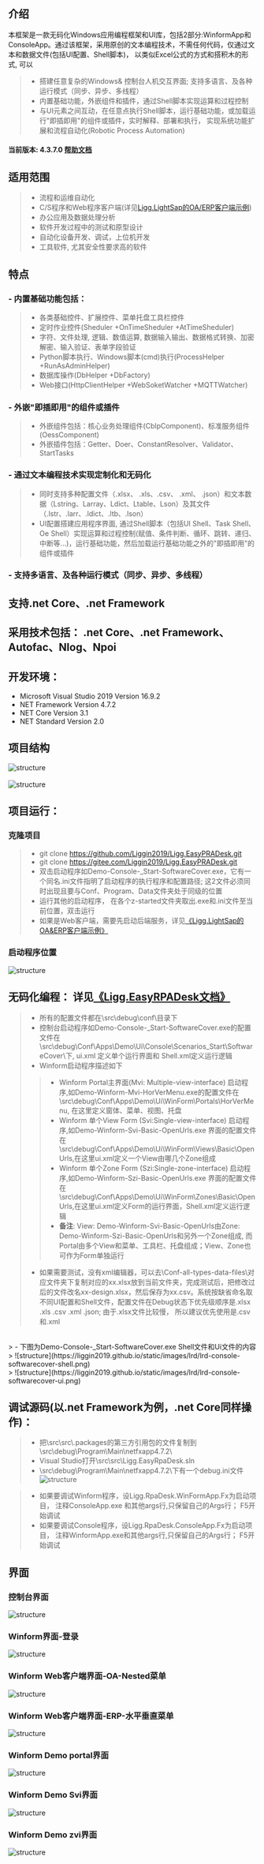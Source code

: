 ## 介绍
本框架是一款无码化Windows应用编程框架和UI库，包括2部分:WinformApp和ConsoleApp。通过该框架，采用原创的文本编程技术，不需任何代码，仅通过文本和数据文件(包括UI配置、Shell脚本)， 以类似Excel公式的方式和搭积木的形式, 可以

> - 搭建任意复杂的Windows& 控制台人机交互界面;  支持多语言、及各种运行模式（同步、异步、多线程）
> - 内置基础功能，外嵌组件和插件，通过Shell脚本实现运算和过程控制
> - 与UI元素之间互动，在任意点执行Shell脚本，运行基础功能，或加载运行"即插即用"的组件或插件，实时解释、部署和执行， 实现系统功能扩展和流程自动化(Robotic Process Automation)
#### 当前版本:  4.3.7.0   [帮助文档](https://liggin2019.github.io/docs/)
## 适用范围
> - 流程和运维自动化
> - C/S程序和Web程序客户端(详见[Ligg.LightSap的OA/ERP客户端示例](https://github.com/liggin2019/Ligg.LightSAP/))
> - 办公应用及数据处理分析
> - 软件开发过程中的测试和原型设计
> - 自动化设备开发、调试，上位机开发
> - 工具软件, 尤其安全性要求高的软件


## 特点
### - 内置基础功能包括：
> - 各类基础控件、扩展控件、菜单托盘工具栏控件
> - 定时作业控件(Sheduler +OnTimeSheduler +AtTimeSheduler)
> - 字符、文件处理, 逻辑、数值运算, 数据输入输出、数据格式转换、加密解密、输入验证、表单字段验证
> - Python脚本执行、Windows脚本(cmd)执行(ProcessHelper +RunAsAdminHelper)
> - 数据库操作(DbHelper +DbFactory)
> - Web接口(HttpClientHelper +WebSoketWatcher +MQTTWatcher)

### - 外嵌"即插即用"的组件或插件
> - 外嵌组件包括：核心业务处理组件(CblpComponent)、标准服务组件(OessComponent)
> - 外嵌插件包括：Getter、Doer、ConstantResolver、Validator、StartTasks

### - 通过文本编程技术实现定制化和无码化
> - 同时支持多种配置文件（.xlsx、 .xls、.csv、 .xml、 .json）和文本数据（Lstring、Larray、Ldict、Ltable、Lson）及其文件（.lstr、.larr、.ldict、.ltb、.lson）
> - UI配置搭建应用程序界面, 通过Shell脚本（包括UI Shell、Task Shell、Oe Shell）实现运算和过程控制(赋值、条件判断、循环、跳转、递归、中断等...)，运行基础功能，然后加载运行基础功能之外的"即插即用"的组件或插件
### - 支持多语言、及各种运行模式（同步、异步、多线程）
## 支持.net Core、.net Framework
## 采用技术包括： .net Core、.net Framework、Autofac、Nlog、Npoi

## 开发环境： 
- Microsoft Visual Studio 2019 Version 16.9.2
- NET Framework Version 4.7.2
- NET Core Version 3.1
- NET Standard Version 2.0

## 项目结构 
![structure](https://liggin2019.github.io/static/images/lrd/lrd-structure.png)</br>  
![structure](https://liggin2019.github.io/static/images/lrd/lrd-structure1.png)


## 项目运行：
### 克隆项目
> - git clone https://github.com/Liggin2019/Ligg.EasyPRADesk.git
> - git clone https://gitee.com/Liggin2019/Ligg.EasyPRADesk.git</br>
> - 双击启动程序如Demo-Console-_Start-SoftwareCover.exe，它有一个同名.ini文件指明了启动程序的执行程序和配置路径; 这2文件必须同时出现且要与Conf、Program、Data文件夹处于同级的位置
> - 运行其他的启动程序， 在各个z-started文件夹取出.exe和.ini文件至当前位置，双击运行
> - 如果是Web客户端，需要先启动后端服务，详见[《Ligg.LightSap的OA&ERP客户端示例》](https://github.com/liggin2019/Ligg.LightSAP)
### 启动程序位置</br>
![structure](https://liggin2019.github.io/static/images/lrd/lrd-dir.png)</br>


## 无码化编程： 详见[《Ligg.EasyRPADesk文档》](https://liggin2019.github.io/docs/)
> - 所有的配置文件都在\src\debug\conf\目录下
> - 控制台启动程序如Demo-Console-_Start-SoftwareCover.exe的配置文件在\src\debug\Conf\Apps\Demo\Ui\Console\Scenarios\_Start\SoftwareCover\下, ui.xml 定义单个运行界面和 Shell.xml定义运行逻辑
> - Winform启动程序描述如下
>> - Winform Portal主界面(Mvi: Multiple-view-interface) 启动程序,如Demo-Winform-Mvi-HorVerMenu.exe的配置文件在\src\debug\Conf\Apps\Demo\Ui\WinForm\Portals\HorVerMenu\, 在这里定义窗体、菜单、视图、托盘
>> - Winform 单个View Form (Svi:Single-view-interface) 启动程序,如Demo-Winform-Svi-Basic-OpenUrls.exe 界面的配置文件在\src\debug\Conf\Apps\Demo\Ui\WinForm\Views\Basic\OpenUrls,在这里ui.xml定义一个View由哪几个Zone组成
>> - Winform 单个Zone Form (Szi:Single-zone-interface) 启动程序,如Demo-Winform-Szi-Basic-OpenUrls.exe 界面的配置文件在\src\debug\Conf\Apps\Demo\Ui\WinForm\Zones\Basic\OpenUrls,在这里ui.xml定义Form的运行界面，Shell.xml定义运行逻辑 
>> - **备注**: View: Demo-Winform-Svi-Basic-OpenUrls由Zone: Demo-Winform-Szi-Basic-OpenUrls和另外一个Zone组成, 而Portal由多个View和菜单、工具栏、托盘组成；View、Zone也可作为Form单独运行
> - 如果需要测试，没有xml编辑器，可以去\Conf-all-types-data-files\对应文件夹下复制对应的xx.xlsx放到当前文件夹，完成测试后，把修改过后的文件改名xx-design.xlsx，然后保存为xx.csv。系统按缺省命名取不同UI配置和Shell文件，配置文件在Debug状态下优先级顺序是.xlsx .xls .csv .xml .json; 由于.xlsx文件比较慢， 所以建议优先使用是.csv和.xml
</br>
> - 下图为Demo-Console-_Start-SoftwareCover.exe Shell文件和Ui文件的内容
> ![structure](https://liggin2019.github.io/static/images/lrd/lrd-console-softwarecover-shell.png)</br>
> ![structure](https://liggin2019.github.io/static/images/lrd/lrd-console-softwarecover-ui.png)</br>


## 调试源码(以.net Framework为例，.net Core同样操作)： 
> - 把\src\src\\.packages的第三方引用包的文件复制到\src\debug\Program\Main\netfxapp4.7.2\
> - Visual Studio打开\src\src\Ligg.EasyRpaDesk.sln
> - \src\debug\Program\Main\netfxapp4.7.2\下有一个debug.ini文件
![structure](https://liggin2019.github.io/static/images/lrd/lrd-debug.ini.png)</br>

> - 如果要调试Winform程序，设Ligg.RpaDesk.WinFormApp.Fx为启动项目， 注释ConsoleApp.exe 和其他args行,只保留自己的Args行； F5开始调试
> - 如果要调试Console程序，设Ligg.RpaDesk.ConsoleApp.Fx为启动项目， 注释WinformApp.exe和其他args行,只保留自己的Args行； F5开始调试

## 界面
### 控制台界面</br>
![structure](https://liggin2019.github.io/static/images/lrd/lrd-console-att-calc.png)</br>
###  Winform界面-登录</br>
![structure](https://liggin2019.github.io/static/images/lrd/lrd-logon.png)</br>
###  Winform Web客户端界面-OA-Nested菜单</br>
![structure](https://liggin2019.github.io/static/images/lrd/lrd-oa.png)</br>
###  Winform Web客户端界面-ERP-水平垂直菜单</br>
![structure](https://liggin2019.github.io/static/images/lrd/lrd-erp.png)</br>
###  Winform Demo portal界面</br>
![structure](https://liggin2019.github.io/static/images/lrd/lrd-open-urls-mvi.png)</br>

###   Winform Demo Svi界面</br>
![structure](https://liggin2019.github.io/static/images/lrd/lrd-open-urls-svi.png)</br>
###  Winform Demo zvi界面</br>
![structure](https://liggin2019.github.io/static/images/lrd/lrd-open-urls-szi.png)</br>




